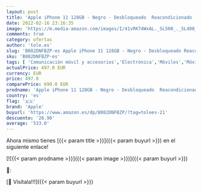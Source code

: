 ```yaml
---
layout: post
title: 'Apple iPhone 11 128GB - Negro - Desbloqueado  Reacondicionado '
date: 2022-02-16 23:16:35
image: 'https://m.media-amazon.com/images/I/41vRK74WxAL._SL500_._SL400_.jpg'
comments: true
category: ofertas
author: 'tole.es'
slug: 'B082DNFBZP-es Apple iPhone 11 128GB - Negro - Desbloqueado Reacondicionado'
sku: 'B082DNFBZP-es'
tags: [ 'Comunicación móvil y accesorios','Electrónica','Móviles','Móviles y smartphones libres','apple','iphone', ]
actualPrice: 497.0 EUR
currency: EUR
price: 497.0
comparePrice: 699.0 EUR
prodname: 'Apple iPhone 11 128GB - Negro - Desbloqueado  Reacondicionado '
country: 'es'
flag: '🇪🇸'
brand: 'Apple'
buyurl: 'https://www.amazon.es/dp/B082DNFBZP/?tag=tolees-21'
descuento: '28.90'
average: '533.0'
---
```


Ahora mismo tienes [{{< param title >}}]({{< param buyurl >}}) en el siguiente enlace!

[![{{< param prodname >}}]({{< param image >}})]({{< param buyurl >}})

🔎:


[🛒 Visítala!!!]({{< param buyurl >}})
